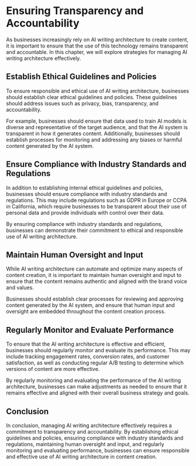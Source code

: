 Ensuring Transparency and Accountability
=====================================================================================

As businesses increasingly rely on AI writing architecture to create content, it is important to ensure that the use of this technology remains transparent and accountable. In this chapter, we will explore strategies for managing AI writing architecture effectively.

Establish Ethical Guidelines and Policies
-----------------------------------------

To ensure responsible and ethical use of AI writing architecture, businesses should establish clear ethical guidelines and policies. These guidelines should address issues such as privacy, bias, transparency, and accountability.

For example, businesses should ensure that data used to train AI models is diverse and representative of the target audience, and that the AI system is transparent in how it generates content. Additionally, businesses should establish processes for monitoring and addressing any biases or harmful content generated by the AI system.

Ensure Compliance with Industry Standards and Regulations
---------------------------------------------------------

In addition to establishing internal ethical guidelines and policies, businesses should ensure compliance with industry standards and regulations. This may include regulations such as GDPR in Europe or CCPA in California, which require businesses to be transparent about their use of personal data and provide individuals with control over their data.

By ensuring compliance with industry standards and regulations, businesses can demonstrate their commitment to ethical and responsible use of AI writing architecture.

Maintain Human Oversight and Input
----------------------------------

While AI writing architecture can automate and optimize many aspects of content creation, it is important to maintain human oversight and input to ensure that the content remains authentic and aligned with the brand voice and values.

Businesses should establish clear processes for reviewing and approving content generated by the AI system, and ensure that human input and oversight are embedded throughout the content creation process.

Regularly Monitor and Evaluate Performance
------------------------------------------

To ensure that the AI writing architecture is effective and efficient, businesses should regularly monitor and evaluate its performance. This may include tracking engagement rates, conversion rates, and customer satisfaction, as well as conducting regular A/B testing to determine which versions of content are more effective.

By regularly monitoring and evaluating the performance of the AI writing architecture, businesses can make adjustments as needed to ensure that it remains effective and aligned with their overall business strategy and goals.

Conclusion
----------

In conclusion, managing AI writing architecture effectively requires a commitment to transparency and accountability. By establishing ethical guidelines and policies, ensuring compliance with industry standards and regulations, maintaining human oversight and input, and regularly monitoring and evaluating performance, businesses can ensure responsible and effective use of AI writing architecture in content creation.
